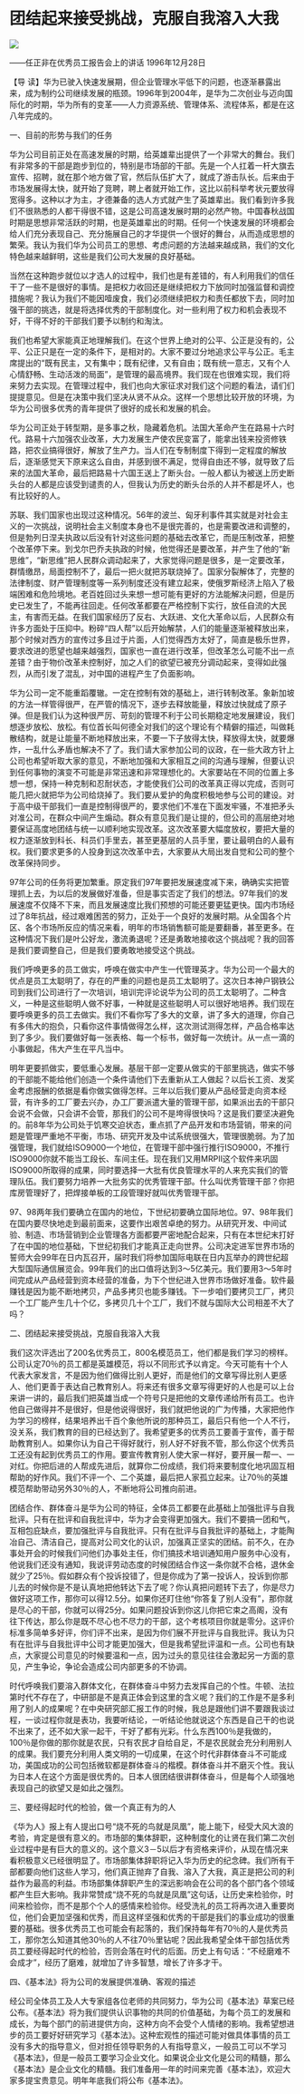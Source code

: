 # 团结起来接受挑战，克服自我溶入大我
<img class="pv" src="https://api.visitor.plantree.me/visitor-badge/pv?namespace=plantree.me&key=renzhengfei-speeches/./docs/speeches/1996/12/团结起来接受挑战，克服自我溶入大我.md">


——任正非在优秀员工报告会上的讲话
1996年12月28日



【导  读】华为已驶入快速发展期，但企业管理水平低下的问题，也逐渐暴露出来，成为制约公司继续发展的瓶颈。1996年到2004年，是华为二次创业与迈向国际化的时期，华为所有的变革——人力资源系统、管理体系、流程体系，都是在这八年完成的。



一、目前的形势与我们的任务

华为公司目前正处在高速发展的时期，给英雄辈出提供了一个非常大的舞台。我们有非常多的干部是跑步到位的，特别是市场部的干部。先是一个人扛着一杆大旗去宣传、招聘，就在那个地方做了官，然后队伍扩大了，就成了游击队长。后来由于市场发展得太快，就开始了竞聘，聘上者就开始工作，这比以前科举考状元要放得宽得多。这种以才为主，才德兼备的选人方式就产生了英雄辈出。我们看到许多我们不很熟悉的人都干得很不错，这是公司高速发展时期的必然产物。中国春秋战国时期是思想非常活跃的时期，也是英雄辈出的时期。任何一个快速发展的环境都会给人们充分表现自己、充分施展自己的才华提供一个很好的舞台，从而造成思想的繁荣。我认为我们华为公司员工的思想、考虑问题的方法越来越成熟，我们的文化特色越来越鲜明，这些是我们公司大发展的良好基础。

当然在这种跑步就位以才选人的过程中，我们也是有差错的，有人利用我们的信任干了一些不是很好的事情。是把权力收回还是继续把权力下放同时加强监督和调控措施呢？我认为我们不能因噎废食，我们必须继续把权力和责任都放下去，同时加强干部的挑选，就是将选择优秀的干部制度化。对一些利用了权力和机会表现不好，干得不好的干部我们要予以制约和淘汰。

我们也希望大家能真正地理解我们。在这个世界上绝对的公平、公正是没有的，公平、公正只是在一定的条件下，是相对的。大家不要过分地追求公平与公正。毛主席提出的“既有民主，又有集中；既有纪律，又有自由；既有统一意志，又有个人心情舒畅、生动活泼的局面”，是管理的最高境界。我们现在也很难实现，我们将来努力去实现。在管理过程中，我们也向大家征求对我们这个问题的看法，请们们提提意见。但是在决策中我们坚决从贤不从众。这样一个思想比较开放的环境，为华为公司很多优秀的青年提供了很好的成长和发展的机会。

华为公司正处于转型期，是多事之秋，隐藏着危机。法国大革命产生在路易十六时代。路易十六加强农业改革，大力发展生产使农民变富了，能拿出钱来投资修铁路，把农业搞得很好，解放了生产力。当人们在专制制度下得到一定程度的解放后，逐渐感觉天下原来这么自由，并感到很不满足，觉得自由还不够，就导致了后来的法国大革命，最后把路易十六国王送上了断头台。一般人都认为被送上历史断头台的人都是应该受到谴责的人，但我认为历史的断头台杀的人并不都是坏人，也有比较好的人。

苏联、我们国家也出现过这种情况。56年的波兰、匈牙利事件其实就是对社会主义的一次挑战，说明社会主义制度本身也不是很完善的，也是需要改进和调整的，但是勃列日涅夫执政以后没有针对这些问题的基础去改革它，而是压制改革，把整个改革停下来。到戈尔巴乔夫执政的时候，他觉得还是要改革，并产生了他的“新思维”，“新思维”把人民群众调动起来了，大家觉得问题是很多，是一定要改革，群情缴昂，局面控制不了，最后一把火就把苏联烧掉了。国家分裂解体了，完整的法律制度、财产管理制度等一系列制度还没有建立起来，使俄罗斯经济上陷入了极端困难和危险境地。老百姓回过头来想一想可能有更好的方法能解决问题，但是历史已发生了，不能再往回走。任何改革都要在严格控制下实行，放任自流的大民主，有害而无益。在我们国家经历了反右、大跃进、文化大革命以后，人民群众有许多方面处于压抑中。粉碎“四人帮”以后开始解禁，人们的能量逐渐被释放出来，那个时候对西方的宣传过多且过于片面，人们觉得西方太好了，简直是极乐世界，要求改进的愿望也越来越强烈，国家也一直在进行改革，但改革怎么可能不出一点差错？由于物价改革未控制好，加之人们的欲望已被充分调动起来，变得如此强烈，从而引发了混乱，对中国的进程产生了负面影响。

华为公司一定不能重蹈覆辙。一定在控制有效的基础上，进行转制改革。象新加坡的方法一样管得很严，在严管的情况下，逐步去释放能量，释放过快就成了原子弹。但是我们认为这种很严厉、苛刻的管理不利于公司长期稳定地发展建设，我们想逐步放松、放松。有位首长叫何德全对我们的这个理论有个精僻的描述，叫做耗散结构，就是让能量不断地释放出来，不要一下子放得太快，释放得太快，就要爆炸，一乱什么矛盾也解决不了了。我们请大家参加公司的议政，在一些大政方针上公司也希望听取大家的意见，不断地加强和大家相互之间的沟通与理解，但要认识到任何事物的演变不可能是非常迅速和非常理想化的。大家要站在不同的位置上多想一想，保持一种克制和忍耐状态，才能使我们公司的改革真正得以完成，否则可能几把火就把华为公司给烧掉了。我们要从爱护的角度积极地参与公司的建设。对于高中级干部我们一直是控制得很严的，要求他们不准在下面发牢骚，不准把矛头对准公司，在群众中间产生煽动。群众有意见我们是让提的，但公司的高层绝对地要保证高度地团结与统一以顺利地实现改革。这次改革要大幅度放权，要把大量的权力逐渐放到科长、科员们手里去，甚至更基层的人员手里，要让最明白的人最有权。我们要求更多的人投身到这次改革中去，大家要从大局出发自觉和公司的整个改革保持同步。

97年公司的任务将更加繁重。原定我们97年要把发展速度减下来，确确实实把管理抓上去，为以后的发展做好准备，但是事实否定了我们的想法。97年我们的发展速度不仅降不下来，而且发展速度比我们预想的可能还要更猛更快。国内市场经过了8年抗战，经过艰难困苦的努力，正处于一个良好的发展时期。从全国各个片区、各个市场所反应的情况来看，明年的市场销售额可能是要翻番，甚至更多。在这种情况下我们是叶公好龙，激流勇退呢？还是勇敢地接收这个挑战呢？我的回答是我们要调整自己，但是我们要勇敢地接受这个挑战。

我们呼唤更多的员工做实，呼唤在做实中产生一代管理英才。华为公司一个最大的优点是员工太聪明了，存在的严重的问题也是员工太聪明了。这次日本神户钢铁公司到我们公司进行了一次培训，培训完评论说华为公司的员工太聪明了。二种含义，一种是这些聪明人做不好事，一种就是这些聪明人可以很好地培养。我们现在要呼唤更多的员工去做实。我们不看你写了多大的文章，讲了多大的道理，你自己有多伟大的抱负，只看你这件事情做得怎么样，这次测试测得怎样，产品合格率达到了多少。我们要做好每一张表格、每一个标书，做好每一次统计。从一点一滴的小事做起，伟大产生在平凡当中。

明年更要抓做实，要低重心发展。基层干部一定要从做实的干部里挑选，做实不够的干部能不能给他们创造一个条件请他们下去重新从工人做起？以后长工资、发奖金考虑报酬的依据是看你做实做得怎样。三年以后我们要从产品经营走向资本经营，有许多的工厂要去兴办，办工厂要派遣大量的管理干部，如果派出去的干部只会说不会做，只会讲不会管，那我们的公司不是垮得很快吗？这是我们要坚决避免的。前8年华为公司处于饥寒交迫状态，重点抓了产品开发和市场营销，带来的问题是管理严重地不平衡，市场、研究开发及中试系统很强大，管理很脆弱。为了加强管理，我们就给ISO9000一个地位，在管理干部中强行推行ISO9000，不推行ISO9000你就不能当工段长、车间主任。现在我们又用MRPII这个软件来巩固ISO9000所取得的成果，同时要选择一大批有优良管理水平的人来充实我们的管理队伍。我们要努力培养一大批务实的优秀管理干部。什么叫优秀管理干部？你把库房管理好了，把焊接单板的工段管理好就叫优秀管理干部。

97、98两年我们要确立在国内的地位，下世纪初要确立国际地位。97、98年我们在国内要尽快地走到最前面来，这要作出艰苦卓绝的努力。从研究开发、中间试验、制造、市场营销到企业管理各方面都要严密地配合起来，只有在本世纪末打好了在中国的地位基础，下世纪初我们才能真正走向世界。公司决定进军世界市场的誓师大会99年在日内瓦召开，届时我们将参加国际电联在日内瓦举办的跨世纪超大型国际通信展览会。99年我们的出口值将达到3～5亿美元。我们要用3～5年时间完成从产品经营到资本经营的准备，为下个世纪进入世界市场做好准备。软件最赚钱是因为能不断地拷贝，产品多拷贝也能多赚钱。下一步咱们要拷贝工厂，拷贝一个工厂能产生几十个亿，多拷贝几十个工厂，我们不就与国际大公司相差不大了吗？

二、团结起来接受挑战，克服自我溶入大我

我们这次评选出了200名优秀员工，800名模范员工，他们都是我们学习的榜样。公司认定70％的员工都是英雄模范，将以不同形式予以肯定。今天可能有十个人代表大家发言，不是因为他们做得比别人更好，而是他们的文章写得比别人更感人、他们更善于表达自己教育别人。将来还有很多文章写得更好的人也是可以上台来讲一讲的，最后我们把英雄当成一个符号只是把他的文章传递给所有员工。也许他自己做得并不是很好，但是他说得很好，我们就把他说的广为传播，大家把他作为学习的榜样，结果培养出千百个象他所说的那种员工，最后只有他一个人不行，没关系，我们教育的目的已经达到了。我希望更多的优秀员工要善于宣传，善于帮助教育别人。如果你认为自己干得好就行，别人好不好我不管，那么你这个优秀员工还没有起到优秀员工的作用。要宣传教育别人使大家一样好，要开展一帮一、一对红。你把后进的人帮成先进后，就算你二份成绩，我们将来要制度化地巩固互相帮助的好作风。我们不评一个、二个英雄，最后把人家孤立起来。让70％的英雄模范帮助带动另外30％的人，不断地将公司推向前进。

团结合作、群体奋斗是华为公司的特征，全体员工都要在此基础上加强批评与自我批评。只有在批评和自我批评中，华为才会变得更加强大。我们不要搞一团和气，互相包庇缺点，要加强批评与自我批评。只有在批评与自我批评的基础上，才能陶冶自己、清洁自己，提高对公司文化的认识，加强真正坚实的团结。前不久，在办事处开会的时候我们问他们办事处主任，你们搞技术培训通知用户服务中心没有，他说我们还没有通知，我说评劳动态度的时候团结合作这一条你就不合格，退休金就少了25％。假如群众有个投诉投错了，但是你成为了第一投诉人，投诉到你那儿去的时候你是不是认真地把他转达下去了呢？你认真把问题转下去了，你是尽力做好这项工作，那你可以得12.5分。如果你还盯住他“你答复了别人没有”，那你就是尽心的干部，你就可以得25分。如果问题投诉到你这儿你把它束之高阁，没有往下传达，那么你是既不尽心也不尽力的干部，这个考核项目你就是零分。这评价标准多简单多好评，你们评不出来，是因为你们展不开批评与自我批评。我认为只有在批评与自我批评中公司才能更加强大，但是我希望批评温和一点。公司也有缺点，大家提公司意见的时候要温和一点，因为过头的意见往往会激起另一方面的意见，产生争论，争论会造成公司内部更多的不协调。

时代呼唤我们要溶入群体文化，在群体奋斗中努力去发挥自己的个性。牛顿、法拉第时代不存在了，中研部是不是真正体会到这里的含义呢？我们的工作是不是多利用了别人的成果呢？在中央研究部汇报工作的时候，我总是跟他们讲不要跟我谈过程，一谈过程你就是表功，我要听结论，一听结论他就说这个东西是自己干的也说不出来了，还不如大家一起干，干好了都有光彩。什么东西100％是我做的，100％是你做的那你就是农民，只有农民才自给自足，不是农民就会充分利用别人的成果。我们要充分利用人类文明的一切成果，在这个时代非群体奋斗不可能成功，美国成功的公司包括微软都是群体奋斗的楷模。群体奋斗并不磨灭个性。我认为日本人在这个方面是很优秀的。日本人很团结很讲群体奋斗，但是每个人顽强地表现自己的欲望又是如此之强烈。

三、要经得起时代的检验，做一个真正有为的人

《华为人》报上有人提出口号“烧不死的鸟就是凤凰”，能上能下，经受大风大浪的考验，肯定是很有意义的。市场部的集体辞职，这种制度化的让贤在我们第二次创业过程中是有巨大的意义的。这个意义3－5以后才有资格来评价，从现在情况来看积极意义已经很明显了。市场部集体辞职将记入华为历史的纪念碑。我们所有干部都要向他们这些人学习，他们真正抛弃了自我、溶入了大我，真正是把公司的利益作为最高的利益。市场部集体辞职产生的深远影响会在公司的各个部门各个领域都产生巨大影响。我非常赞成“烧不死的鸟就是凤凰”这句话，让历史来检验你，时间来检验你，而不是那个个人的感情来检验你。经受洗礼的员工将再次进入重要岗位，他们会更加坚强和优秀，而且这样坚强和优秀的干部是我们的事业成功的很重要的基础。很多优秀员工也可能会有起落的，我们保持每年有70％的人是优秀员工，那你怎么知道其他30％的人不往70％里钻呢？因此我希望全体干部包括优秀员工要经得起时代的检验，否则会落在时代的后面。历史上有句话：“不经磨难不会成才”，经历了磨难，就增加了许多智慧，增长了许多才干。

四、《基本法》将为公司的发展提供准确、客观的描述

经公司全体员工及人大专家组各位老师的共同努力，华为公司《基本法》草案已经公布。《基本法》将为我们提供认识事物的共同的价值基础，为每个员工的发展和成长，为每个部门的前进提供方向，这种方向不会受个人情绪的影响。我希望想进步的员工要好好研究学习《基本法》。这种宏观性的描述可能对做具体事情的员工没有多大的指导意义，但对担任领导职务的人有指导意义，一般员工可以不学习《基本法》，但是一般员工要学习企业文化。如果说企业文化是公司的精髓，那么《基本法》是企业文化的精髓。我们准备用一年的时间来完善《基本法》，欢迎大家多提宝贵意见。明年年底我们将公布《基本法》。

